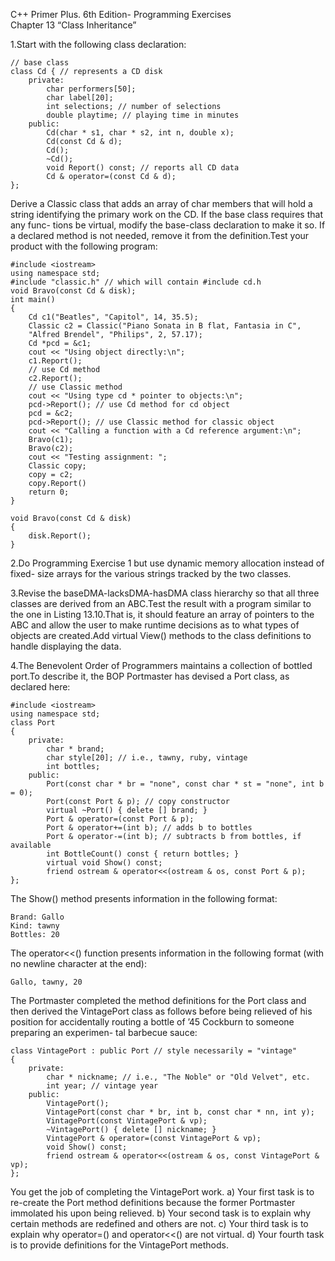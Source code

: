 C++ Primer Plus. 6th Edition- Programming Exercises  
Chapter 13  “Class Inheritance”

1.Start with the following class declaration:

```
// base class
class Cd { // represents a CD disk
    private:
        char performers[50];
        char label[20];
        int selections; // number of selections
        double playtime; // playing time in minutes
    public:
        Cd(char * s1, char * s2, int n, double x);
        Cd(const Cd & d);
        Cd();
        ~Cd();
        void Report() const; // reports all CD data
        Cd & operator=(const Cd & d);
};
```

Derive a Classic class that adds an array of char members that will hold a string
identifying the primary work on the CD. If the base class requires that any func-
tions be virtual, modify the base-class declaration to make it so. If a declared
method is not needed, remove it from the definition.Test your product with the
following program:

```
#include <iostream>
using namespace std;
#include "classic.h" // which will contain #include cd.h
void Bravo(const Cd & disk);
int main()
{
    Cd c1("Beatles", "Capitol", 14, 35.5);
    Classic c2 = Classic("Piano Sonata in B flat, Fantasia in C",
    "Alfred Brendel", "Philips", 2, 57.17);
    Cd *pcd = &c1;
    cout << "Using object directly:\n";
    c1.Report();
    // use Cd method
    c2.Report();
    // use Classic method
    cout << "Using type cd * pointer to objects:\n";
    pcd->Report(); // use Cd method for cd object
    pcd = &c2;
    pcd->Report(); // use Classic method for classic object
    cout << "Calling a function with a Cd reference argument:\n";
    Bravo(c1);
    Bravo(c2);
    cout << "Testing assignment: ";
    Classic copy;
    copy = c2;
    copy.Report()
    return 0;
}

void Bravo(const Cd & disk)
{
    disk.Report();
}
```

2.Do Programming Exercise 1 but use dynamic memory allocation instead of fixed-
size arrays for the various strings tracked by the two classes.

3.Revise the baseDMA-lacksDMA-hasDMA class hierarchy so that all three classes are
derived from an ABC.Test the result with a program similar to the one in Listing
13.10.That is, it should feature an array of pointers to the ABC and allow the user
to make runtime decisions as to what types of objects are created.Add virtual
View() methods to the class definitions to handle displaying the data.

4.The Benevolent Order of Programmers maintains a collection of bottled port.To
describe it, the BOP Portmaster has devised a Port class, as declared here:

```
#include <iostream>
using namespace std;
class Port
{
    private:
        char * brand;
        char style[20]; // i.e., tawny, ruby, vintage
        int bottles;
    public:
        Port(const char * br = "none", const char * st = "none", int b = 0);
        Port(const Port & p); // copy constructor
        virtual ~Port() { delete [] brand; }
        Port & operator=(const Port & p);
        Port & operator+=(int b); // adds b to bottles
        Port & operator-=(int b); // subtracts b from bottles, if available
        int BottleCount() const { return bottles; }
        virtual void Show() const;
        friend ostream & operator<<(ostream & os, const Port & p);
};
```

The Show() method presents information in the following format:

```
Brand: Gallo
Kind: tawny
Bottles: 20
```

The operator<<() function presents information in the following format (with no
newline character at the end):

```
Gallo, tawny, 20
```

The Portmaster completed the method definitions for the Port class and then
derived the VintagePort class as follows before being relieved of his position for
accidentally routing a bottle of ’45 Cockburn to someone preparing an experimen-
tal barbecue sauce:

```
class VintagePort : public Port // style necessarily = "vintage"
{
    private:
        char * nickname; // i.e., "The Noble" or "Old Velvet", etc.
        int year; // vintage year
    public:
        VintagePort();
        VintagePort(const char * br, int b, const char * nn, int y);
        VintagePort(const VintagePort & vp);
        ~VintagePort() { delete [] nickname; }
        VintagePort & operator=(const VintagePort & vp);
        void Show() const;
        friend ostream & operator<<(ostream & os, const VintagePort & vp);
};
```

You get the job of completing the VintagePort work.
    a) Your first task is to re-create the Port method definitions because the former
    Portmaster immolated his upon being relieved.
    b) Your second task is to explain why certain methods are redefined and others
    are not.
    c) Your third task is to explain why operator=() and operator<<() are not
    virtual.
    d) Your fourth task is to provide definitions for the VintagePort methods.
